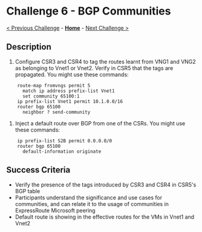 # Challenge 6 - BGP Communities

[< Previous Challenge](./05-transit.md) - **[Home](../README.md)** - [Next Challenge >](./07-vng_ibgp.md)

## Description

1. Configure CSR3 and CSR4 to tag the routes learnt from VNG1 and VNG2 as belonging to Vnet1 or Vnet2. Verify in CSR5 that the tags are propagated. You might use these commands:

```
    route-map fromvngs permit 5
      match ip address prefix-list Vnet1
      set community 65100:1
    ip prefix-list Vnet1 permit 10.1.0.0/16
    router bgp 65100
      neighbor ? send-community
```

1. Inject a default route over BGP from one of the CSRs. You might use these commands:

```
    ip prefix-list S2B permit 0.0.0.0/0
    router bgp 65100
      default-information originate
```

## Success Criteria

- Verify the presence of the tags introduced by CSR3 and CSR4 in CSR5's BGP table
- Participants understand the significance and use cases for communities, and can relate it to the usage of communities in ExpressRoute Microsoft peering
- Default route is showing in the effective routes for the VMs in Vnet1 and Vnet2
